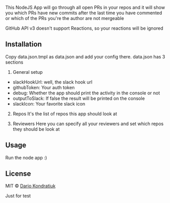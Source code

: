 This NodeJS App will go through all open PRs in your repos and it will show you which PRs have new commits after the last time you have commented or which of the PRs you're the author are not mergeable

GitHub API v3 doesn't support Reactions, so your reactions will be ignored 

## Installation

Copy data.json.tmpl as data.json and add your config there.
data.json has 3 sections

1. General setup

 * slackHookUrl: well, the slack hook url
 * githubToken: Your auth token
 * debug: Whether the app should print the activity in the console or not
 * outputToSlack: If false the result will be printed on the console
 * slackIcon: Your favorite slack icon
 
2. Repos
It's the list of repos this app should look at

3. Reviewers
Here you can specify all your reviewers and set which repos they should be look at

## Usage

Run the node app :)

## License

MIT © [Dario Kondratiuk]()

Just for test
